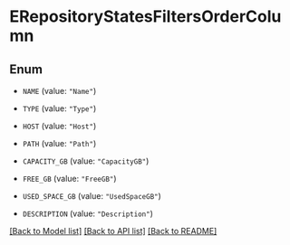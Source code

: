# ERepositoryStatesFiltersOrderColumn

## Enum


* `NAME` (value: `"Name"`)

* `TYPE` (value: `"Type"`)

* `HOST` (value: `"Host"`)

* `PATH` (value: `"Path"`)

* `CAPACITY_GB` (value: `"CapacityGB"`)

* `FREE_GB` (value: `"FreeGB"`)

* `USED_SPACE_GB` (value: `"UsedSpaceGB"`)

* `DESCRIPTION` (value: `"Description"`)


[[Back to Model list]](../README.md#documentation-for-models) [[Back to API list]](../README.md#documentation-for-api-endpoints) [[Back to README]](../README.md)


